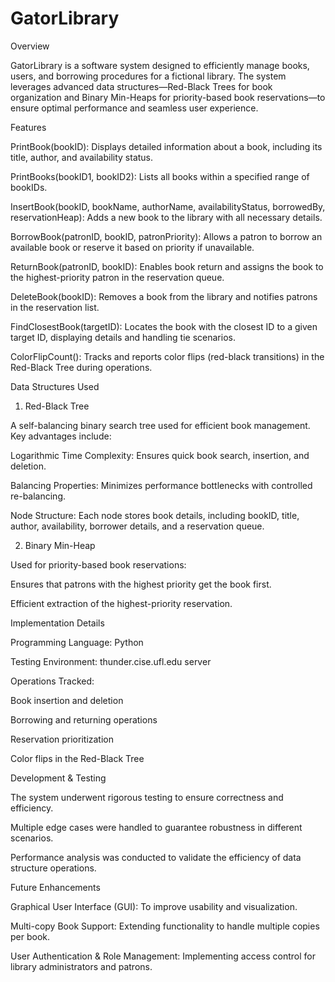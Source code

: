 # GatorLibrary

Overview

GatorLibrary is a software system designed to efficiently manage books, users, and borrowing procedures for a fictional library. The system leverages advanced data structures—Red-Black Trees for book organization and Binary Min-Heaps for priority-based book reservations—to ensure optimal performance and seamless user experience.

Features

PrintBook(bookID): Displays detailed information about a book, including its title, author, and availability status.

PrintBooks(bookID1, bookID2): Lists all books within a specified range of bookIDs.

InsertBook(bookID, bookName, authorName, availabilityStatus, borrowedBy, reservationHeap): Adds a new book to the library with all necessary details.

BorrowBook(patronID, bookID, patronPriority): Allows a patron to borrow an available book or reserve it based on priority if unavailable.

ReturnBook(patronID, bookID): Enables book return and assigns the book to the highest-priority patron in the reservation queue.

DeleteBook(bookID): Removes a book from the library and notifies patrons in the reservation list.

FindClosestBook(targetID): Locates the book with the closest ID to a given target ID, displaying details and handling tie scenarios.

ColorFlipCount(): Tracks and reports color flips (red-black transitions) in the Red-Black Tree during operations.

Data Structures Used

1. Red-Black Tree

A self-balancing binary search tree used for efficient book management. Key advantages include:

Logarithmic Time Complexity: Ensures quick book search, insertion, and deletion.

Balancing Properties: Minimizes performance bottlenecks with controlled re-balancing.

Node Structure: Each node stores book details, including bookID, title, author, availability, borrower details, and a reservation queue.

2. Binary Min-Heap

Used for priority-based book reservations:

Ensures that patrons with the highest priority get the book first.

Efficient extraction of the highest-priority reservation.

Implementation Details

Programming Language: Python

Testing Environment: thunder.cise.ufl.edu server

Operations Tracked:

Book insertion and deletion

Borrowing and returning operations

Reservation prioritization

Color flips in the Red-Black Tree

Development & Testing

The system underwent rigorous testing to ensure correctness and efficiency.

Multiple edge cases were handled to guarantee robustness in different scenarios.

Performance analysis was conducted to validate the efficiency of data structure operations.

Future Enhancements

Graphical User Interface (GUI): To improve usability and visualization.

Multi-copy Book Support: Extending functionality to handle multiple copies per book.

User Authentication & Role Management: Implementing access control for library administrators and patrons.
